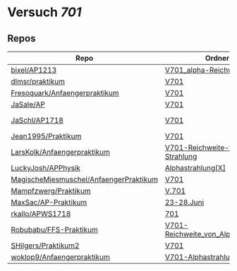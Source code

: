 # Versuch *701*

## Repos

|                                          Repo                                          |                                                               Ordner                                                                |                                                                                                                                                      PDFs                                                                                                                                                       |
|----------------------------------------------------------------------------------------|-------------------------------------------------------------------------------------------------------------------------------------|-----------------------------------------------------------------------------------------------------------------------------------------------------------------------------------------------------------------------------------------------------------------------------------------------------------------|
|[bixel/AP1213](../repo/bixel/AP1213)                                                    |[V701_alpha-Reichweite](https://github.com/bixel/AP1213/tree/master/V701_alpha-Reichweite)                                           |[00_protokoll.pdf](https://docs.google.com/viewer?url=https://raw.githubusercontent.com/bixel/AP1213/master/V701_alpha-Reichweite/00_protokoll.pdf)                                                                                                                                                              |
|[dlmsr/praktikum](../repo/dlmsr/praktikum)                                              |[V701](https://github.com/dlmsr/praktikum/tree/master/V701)                                                                          |–                                                                                                                                                                                                                                                                                                                |
|[Fresoquark/Anfaengerpraktikum](../repo/Fresoquark/Anfaengerpraktikum)                  |[V701](https://github.com/Fresoquark/Anfaengerpraktikum/tree/master/V701)                                                            |–                                                                                                                                                                                                                                                                                                                |
|[JaSale/AP](../repo/JaSale/AP)                                                          |[V701](https://github.com/JaSale/AP/tree/master/V701)                                                                                |[V701.pdf](https://docs.google.com/viewer?url=https://raw.githubusercontent.com/JaSale/AP/master/PDF/V701.pdf)                                                                                                                                                                                                   |
|[JaSchl/AP1718](../repo/JaSchl/AP1718)                                                  |[V701](https://github.com/JaSchl/AP1718/tree/master/V701)                                                                            |[Carolinjacquelinev701korrigiert.pdf](https://docs.google.com/viewer?url=https://raw.githubusercontent.com/JaSchl/AP1718/master/V701/Carolinjacquelinev701korrigiert.pdf)<br/>[messwerte701.pdf](https://docs.google.com/viewer?url=https://raw.githubusercontent.com/JaSchl/AP1718/master/V701/messwerte701.pdf)|
|[Jean1995/Praktikum](../repo/Jean1995/Praktikum)                                        |[V701](https://github.com/Jean1995/Praktikum/tree/master/V701)                                                                       |[V701.pdf](https://docs.google.com/viewer?url=https://raw.githubusercontent.com/Jean1995/Praktikum/master/Protokolle_Fertig/V701.pdf)                                                                                                                                                                            |
|[LarsKolk/Anfaengerpraktikum](../repo/LarsKolk/Anfaengerpraktikum)                      |[V701-Reichweite-von-alpha-Strahlung](https://github.com/LarsKolk/Anfaengerpraktikum/tree/master/V701-Reichweite-von-alpha-Strahlung)|–                                                                                                                                                                                                                                                                                                                |
|[LuckyJosh/APPhysik](../repo/LuckyJosh/APPhysik)                                        |[Alphastrahlung[X]](https://github.com/LuckyJosh/APPhysik/tree/master/Alphastrahlung%5BX%5D)                                         |–                                                                                                                                                                                                                                                                                                                |
|[MagischeMiesmuschel/AnfaengerPraktikum](../repo/MagischeMiesmuschel/AnfaengerPraktikum)|[V701](https://github.com/MagischeMiesmuschel/AnfaengerPraktikum/tree/master/V701)                                                   |–                                                                                                                                                                                                                                                                                                                |
|[Mampfzwerg/Praktikum](../repo/Mampfzwerg/Praktikum)                                    |[V.701](https://github.com/Mampfzwerg/Praktikum/tree/master/V.701)                                                                   |[main.pdf](https://docs.google.com/viewer?url=https://raw.githubusercontent.com/Mampfzwerg/Praktikum/master/V.701/latex-template/main.pdf)                                                                                                                                                                       |
|[MaxSac/AP-Praktikum](../repo/MaxSac/AP-Praktikum)                                      |[23-28.Juni](https://github.com/MaxSac/AP-Praktikum/tree/master/23-28.Juni)                                                          |–                                                                                                                                                                                                                                                                                                                |
|[rkallo/APWS1718](../repo/rkallo/APWS1718)                                              |[701](https://github.com/rkallo/APWS1718/tree/master/701)                                                                            |[main.pdf](https://docs.google.com/viewer?url=https://raw.githubusercontent.com/rkallo/APWS1718/master/701/main.pdf)                                                                                                                                                                                             |
|[Robubabu/FFS-Praktikum](../repo/Robubabu/FFS-Praktikum)                                |[V701-Reichweite_von_Alphastrahlung](https://github.com/Robubabu/FFS-Praktikum/tree/master/V701-Reichweite_von_Alphastrahlung)       |–                                                                                                                                                                                                                                                                                                                |
|[SHilgers/Praktikum2](../repo/SHilgers/Praktikum2)                                      |[V701](https://github.com/SHilgers/Praktikum2/tree/master/V701)                                                                      |–                                                                                                                                                                                                                                                                                                                |
|[woklop9/Anfaengerpraktikum](../repo/woklop9/Anfaengerpraktikum)                        |[V701-Alphastrahlung](https://github.com/woklop9/Anfaengerpraktikum/tree/master/V701-Alphastrahlung)                                 |–                                                                                                                                                                                                                                                                                                                |
